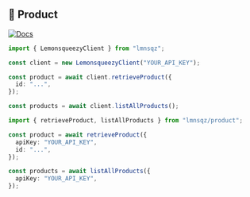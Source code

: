## 💎 Product

[![Docs](https://img.shields.io/badge/-Docs-blue.svg?style=for-the-badge)](https://docs.lemonsqueezy.com/api/products)

```typescript
import { LemonsqueezyClient } from "lmnsqz";

const client = new LemonsqueezyClient("YOUR_API_KEY");

const product = await client.retrieveProduct({
  id: "...",
});

const products = await client.listAllProducts();
```

```typescript
import { retrieveProduct, listAllProducts } from "lmnsqz/product";

const product = await retrieveProduct({
  apiKey: "YOUR_API_KEY",
  id: "...",
});

const products = await listAllProducts({
  apiKey: "YOUR_API_KEY",
});
```
